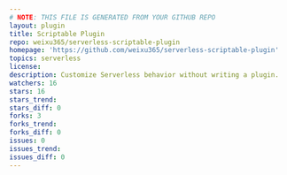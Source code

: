 ```yaml
---
# NOTE: THIS FILE IS GENERATED FROM YOUR GITHUB REPO
layout: plugin
title: Scriptable Plugin
repo: weixu365/serverless-scriptable-plugin
homepage: 'https://github.com/weixu365/serverless-scriptable-plugin'
topics: serverless
license: 
description: Customize Serverless behavior without writing a plugin.
watchers: 16
stars: 16
stars_trend: 
stars_diff: 0
forks: 3
forks_trend: 
forks_diff: 0
issues: 0
issues_trend: 
issues_diff: 0
---
```

